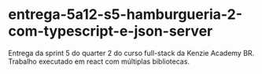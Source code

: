 # entrega-5a12-s5-hamburgueria-2-com-typescript-e-json-server
Entrega da sprint 5 do quarter 2 do curso full-stack da Kenzie Academy BR. Trabalho executado em react com múltiplas bibliotecas.
